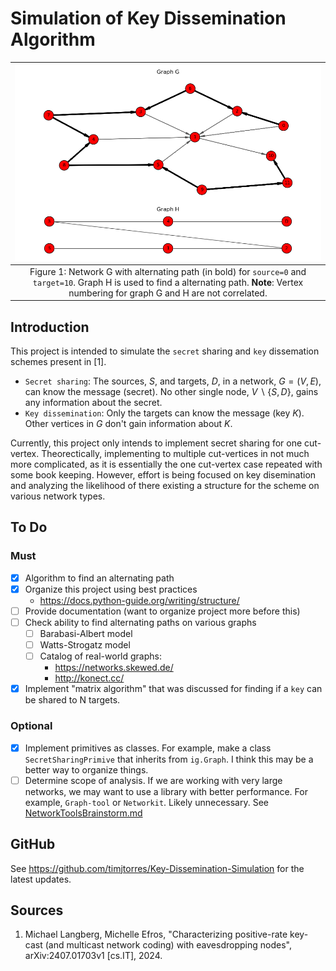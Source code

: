 # Simulation of Key Dissemination Algorithm

| ![](images/small_network_with_alt_path.png) |
|:--:|
| Figure 1: Network G with alternating path (in bold) for `source=0` and `target=10`. Graph H is used to find a alternating path. **Note**: Vertex numbering for graph G and H are not correlated. |

## Introduction

This project is intended to simulate the `secret` sharing and `key` dissemation schemes present in [1].

* `Secret sharing`: The sources, $S$, and targets, $D$, in a network, $G=(V,E)$, can know the message (secret). No other single node, $V\backslash \{S,D\}$, gains any information about the secret. 
* `Key dissemination`: Only the targets can know the message (key $K$). Other vertices in $G$ don't gain information about $K$.

Currently, this project only intends to implement secret sharing for one cut-vertex. Theorectically, implementing to multiple cut-vertices in not much more complicated, as it is essentially the one cut-vertex case repeated with some book keeping. However, effort is being focused on key disemination and analyzing the likelihood of there existing a structure for the scheme on various network types.

## To Do

### Must

- [x] Algorithm to find an alternating path
- [x] Organize this project using best practices 
  - https://docs.python-guide.org/writing/structure/
- [ ] Provide documentation (want to organize project more before this)
- [ ] Check ability to find alternating paths on various graphs
  - [ ] Barabasi-Albert model
  - [ ] Watts-Strogatz model
  - [ ] Catalog of real-world graphs: 
    - https://networks.skewed.de/
    - http://konect.cc/
- [x] Implement "matrix algorithm" that was discussed for finding if a `key` can be shared to N targets.

### Optional

- [x] Implement primitives as classes. For example, make a class `SecretSharingPrimive` that inherits from `ig.Graph`. I think this may be a better way to organize things.
- [ ] Determine scope of analysis. If we are working with very large networks, we may want to use a library with better performance. For example, `Graph-tool` or `Networkit`. Likely unnecessary. See [NetworkToolsBrainstorm.md](NetworkToolsBrainstorm.md)

## GitHub

See https://github.com/timjtorres/Key-Dissemination-Simulation for the latest updates.

## Sources

1. Michael Langberg, Michelle Efros, "Characterizing positive-rate key-cast (and multicast network coding) with eavesdropping nodes", arXiv:2407.01703v1 [cs.IT], 2024.
